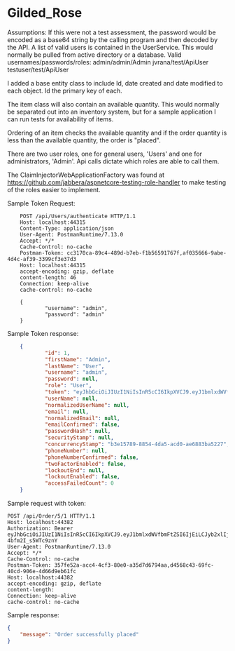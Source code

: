 # Gilded_Rose

Assumptions:
	If this were not a test assessment, the password would be encoded as a base64 string by the calling program and then decoded by the API.
	A list of valid users is contained in the UserService.  This would normally be pulled from active directory or a database.
		Valid usernames/passwords/roles:
			admin/admin/Admin
			jvrana/test/ApiUser
			testuser/test/ApiUser
	
	

I added a base entity class to include Id, date created and date modified to each object. Id the primary key of each.

The item class will also contain an available quantity.  This would normally be separated out into an inventory system, but for a sample application I can run tests for availability of items.  

Ordering of an item checks the available quantity and if the order quantity is less than the available quantity, the order is "placed".

There are two user roles, one for general users, 'Users' and one for administrators, 'Admin'.  Api calls dictate which roles are able to call them.  

The ClaimInjectorWebApplicationFactory was found at https://github.com/jabbera/aspnetcore-testing-role-handler to make testing of the roles easier to implement.

Sample Token Request:
```HTTP
	POST /api/Users/authenticate HTTP/1.1
	Host: localhost:44315
	Content-Type: application/json
	User-Agent: PostmanRuntime/7.13.0
	Accept: */*
	Cache-Control: no-cache
	Postman-Token: cc3170ca-89c4-489d-b7eb-f1b56591767f,af035666-9abe-4d4c-af39-3399cf3e37d3
	Host: localhost:44315
	accept-encoding: gzip, deflate
	content-length: 46
	Connection: keep-alive
	cache-control: no-cache

	{
			"username": "admin",
			"password": "admin"
	}
```
Sample Token response:
```JSON
	{
			"id": 1,
			"firstName": "Admin",
			"lastName": "User",
			"username": "admin",
			"password": null,
			"role": "User",
			"token": "eyJhbGciOiJIUzI1NiIsInR5cCI6IkpXVCJ9.eyJ1bmlxdWVfbmFtZSI6IjEiLCJyb2xlIjoiVXNlciIsIm5iZiI6MTU1ODQ0MTg4NSwiZXhwIjoxNTU5MDQ2Njg1LCJpYXQiOjE1NTg0NDE4ODV9.uHsea3j51t8zf11P5K23wGv05WJ_266W1Ri_ZbsYeg8",
			"userName": null,
			"normalizedUserName": null,
			"email": null,
			"normalizedEmail": null,
			"emailConfirmed": false,
			"passwordHash": null,
			"securityStamp": null,
			"concurrencyStamp": "b3e15789-8854-4da5-acd0-ae6883ba5227",
			"phoneNumber": null,
			"phoneNumberConfirmed": false,
			"twoFactorEnabled": false,
			"lockoutEnd": null,
			"lockoutEnabled": false,
			"accessFailedCount": 0
	}
```

Sample request with token:
```HTTP
POST /api/Order/5/1 HTTP/1.1
Host: localhost:44382
Authorization: Bearer eyJhbGciOiJIUzI1NiIsInR5cCI6IkpXVCJ9.eyJ1bmlxdWVfbmFtZSI6IjEiLCJyb2xlIjoiQWRtaW4iLCJuYmYiOjE1NTg2MzY3MjAsImV4cCI6MTU1ODcyMzEyMCwiaWF0IjoxNTU4NjM2NzIwfQ.2EY5iSmZiDPZlh44pSSFgttz8K-4bfm2I_s5WTc9znY
User-Agent: PostmanRuntime/7.13.0
Accept: */*
Cache-Control: no-cache
Postman-Token: 357fe52a-acc4-4cf3-80e0-a35d7d6794aa,d4568c43-69fc-40cd-906e-4d66d9eb61fc
Host: localhost:44382
accept-encoding: gzip, deflate
content-length: 
Connection: keep-alive
cache-control: no-cache
```
Sample response:
```JSON
{
    "message": "Order successfully placed"
}
```
